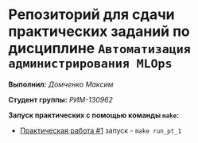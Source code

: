 # Репозиторий для сдачи практических заданий по дисциплине `Автоматизация администрирования MLOps`

__Выполнил:__ *Домченко Максим*

__Студент группы:__ *РИМ-130962*

__Запуск практических с помощью команды `make`:__
* [Практическая работа #1](practical_task_1) запуск - `make run_pt_1`
